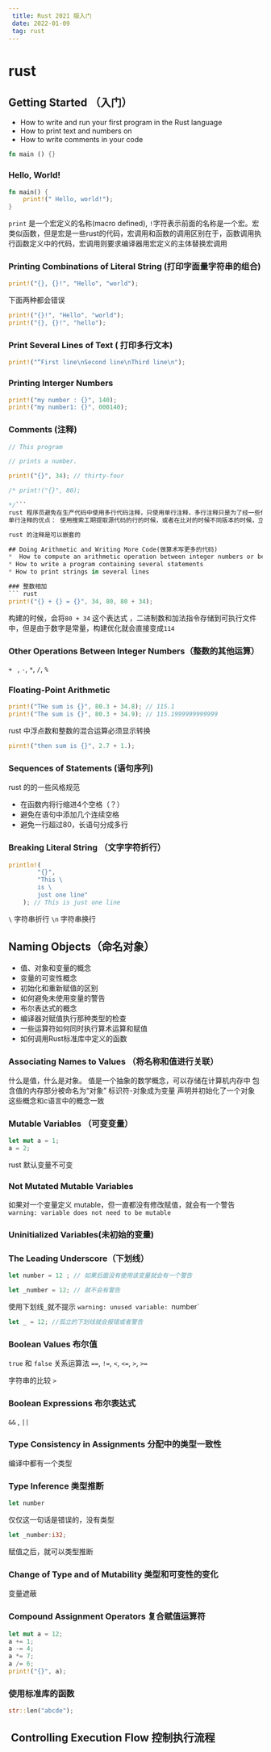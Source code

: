 ```yaml
---
 title: Rust 2021 版入门
 date: 2022-01-09
 tag: rust
---
```


#  rust

## Getting Started （入门）

*  How to write and run your first program in the Rust language
*  How to print text and numbers on 
*  How to write comments in your code

``` rust
fn main () {}
```

### Hello, World!
``` rust
fn main() {
	print!(" Hello, world!");
}
```
`print` 是一个宏定义的名称(macro defined), `!`字符表示前面的名称是一个宏。宏类似函数，但是宏是一些rust的代码，宏调用和函数的调用区别在于，函数调用执行函数定义中的代码，宏调用则要求编译器用宏定义的主体替换宏调用

### Printing Combinations of Literal String (打印字面量字符串的组合)

``` rust
print!("{}, {}!", "Hello", "world");
```
下面两种都会错误
``` rust
print!("{}!", "Hello", "world");
print!("{}, {}!", "hello");
```
### Print Several Lines of Text ( 打印多行文本)

``` rust
print!("“First line\nSecond line\nThird line\n");
```
### Printing Interger Numbers
``` rust
print!("my number : {}", 140);
print!("my number1: {}", 000140);
```
### Comments (注释)
``` rust
// This program

// prints a number.

print!("{}", 34); // thirty-four

/* print!("{}", 80);

*/```
rust 程序员避免在生产代码中使用多行代码注释，只使用单行注释，多行注释只是为了经一些代码暂时排除在编译之外
单行注释的优点： 使用搜索工期提取源代码的行的时候，或者在比对的时候不同版本的时候，立即清楚那些是注释，那些不是

rust 的注释是可以嵌套的

## Doing Arithmetic and Writing More Code(做算术写更多的代码)
*  How to compute an arithmetic operation between integer numbers or between floating-point numbers
* How to write a program containing several statements
* How to print strings in several lines

### 整数相加
``` rust
print!("{} + {} = {}", 34, 80, 80 + 34);
```
构建的时候，会将`80 + 34` 这个表达式 ，二进制数和加法指令存储到可执行文件中，但是由于数字是常量，构建优化就会直接变成`114`

### Other Operations Between Integer Numbers（整数的其他运算）

`+ ` , `-`,  `*`, `/`, `%` 

### Floating-Point Arithmetic

``` rust
print!("THe sum is {}", 80.3 + 34.8); // 115.1
print!("The sum is {}", 80.3 + 34.9); // 115.1999999999999
```
rust 中浮点数和整数的混合运算必须显示转换
``` rust
pirnt!("then sum is {}", 2.7 + 1.);
```
### Sequences of Statements (语句序列)

rust 的的一些风格规范
* 在函数内将行缩进4个空格（？）
* 避免在语句中添加几个连续空格
* 避免一行超过80，长语句分成多行

### Breaking Literal String （文字字符折行）

``` rust
println!(
        "{}",
        "This \
        is \
        just one line"
    ); // This is just one line
```

`\`  字符串折行
`\n` 字符串换行

## Naming Objects（命名对象）
*  值、对象和变量的概念
*  变量的可变性概念
*  初始化和重新赋值的区别
*  如何避免未使用变量的警告
*  布尔表达式的概念
*  编译器对赋值执行那种类型的检查
*  一些运算符如何同时执行算术运算和赋值
*  如何调用Rust标准库中定义的函数

### Associating Names to Values （将名称和值进行关联）

什么是值，什么是对象。 值是一个抽象的数学概念，可以存储在计算机内存中
包含值的内存部分被命名为“对象”
标识符-对象成为变量
声明并初始化了一个对象
这些概念和c语言中的概念一致

### Mutable Variables （可变变量）
``` rust
let mut a = 1;
a = 2;
```
rust 默认变量不可变

### Not Mutated Mutable Variables

如果对一个变量定义 mutable，但一直都没有修改赋值，就会有一个警告`warning: variable does not need to be mutable`

### Uninitialized Variables(未初始的变量)

### The Leading Underscore（下划线）

``` rust
let number = 12 ; // 如果后面没有使用该变量就会有一个警告 
```
``` rust
let _number = 12; // 就不会有警告 
```

使用下划线`_`就不提示 `warning: unused variable: `number`

``` rust
let _ = 12; //孤立的下划线就会报错或者警告
```

### Boolean Values 布尔值

 `true` 和 `false`
 关系运算法
 `==`, `!=`, `<`, `<=`, `>`, `>=`

 字符串的比较 `>`

 ### Boolean Expressions 布尔表达式

`&&` , `||`

### Type Consistency in Assignments 分配中的类型一致性

编译中都有一个类型

### Type Inference 类型推断

``` rust
let number
```
仅仅这一句话是错误的，没有类型

```rust
let _number:i32;
```
赋值之后，就可以类型推断

### Change of Type and of Mutability 类型和可变性的变化

变量遮蔽

### Compound Assignment Operators 复合赋值运算符

``` rust
let mut a = 12;
a += 1;
a -= 4;
a *= 7;
a /= 6;
print!("{}", a);
```
### 使用标准库的函数
``` rust
str::len("abcde");
```

##  Controlling Execution Flow  控制执行流程
